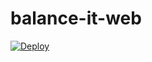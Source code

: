 # balance-it-web

[![Deploy](https://github.com/AkshatAdsule/balance-it-web/actions/workflows/deploy.yml/badge.svg)](https://github.com/AkshatAdsule/balance-it-web/actions/workflows/deploy.yml)
